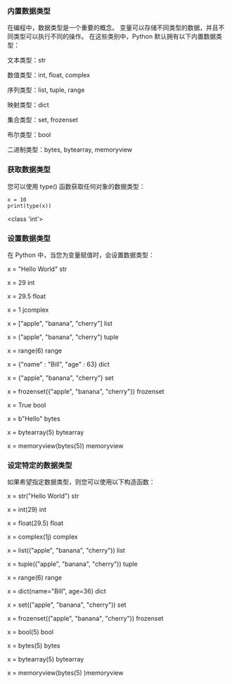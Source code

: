 ### 内置数据类型

在编程中，数据类型是一个重要的概念。
变量可以存储不同类型的数据，并且不同类型可以执行不同的操作。
在这些类别中，Python 默认拥有以下内置数据类型：

文本类型：str

数值类型：int, float, complex

序列类型：list, tuple, range

映射类型：dict

集合类型：set, frozenset

布尔类型：bool

二进制类型：bytes, bytearray, memoryview
### 获取数据类型

您可以使用 type() 函数获取任何对象的数据类型：
```
x = 10
print(type(x))
```
<class 'int'>
### 设置数据类型

在 Python 中，当您为变量赋值时，会设置数据类型：

x = "Hello World" str

x = 29 int

x = 29.5 float

x = 1 jcomplex

x = ["apple", "banana", "cherry"] list

x = ("apple", "banana", "cherry") tuple

x = range(6) range

x = {"name" : "Bill", "age" : 63} dict

x = {"apple", "banana", "cherry"} set

x = frozenset({"apple", "banana", "cherry"}) frozenset

x = True bool

x = b"Hello" bytes

x = bytearray(5) bytearray

x = memoryview(bytes(5)) memoryview
### 设定特定的数据类型

如果希望指定数据类型，则您可以使用以下构造函数：

x = str("Hello World")  str

x = int(29) int

x = float(29.5) float

x = complex(1j) complex

x = list(("apple", "banana", "cherry")) list

x = tuple(("apple", "banana", "cherry")) tuple

x = range(6) range

x = dict(name="Bill", age=36) dict

x = set(("apple", "banana", "cherry")) set

x = frozenset(("apple", "banana", "cherry")) frozenset

x = bool(5) bool

x = bytes(5) bytes

x = bytearray(5) bytearray

x = memoryview(bytes(5) )memoryview